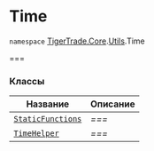 
# Time

`namespace` [TigerTrade.Core](../../TigerTrade.Core.md).[Utils](../../TigerTrade.Core/Utils.md).Time

===


### Классы
| Название | Описание |
| --- | --- |
| [`StaticFunctions`](./Time/StaticFunctions.cs.md) | *===* |
| [`TimeHelper`](./Time/TimeHelper.cs.md) | *===* |
